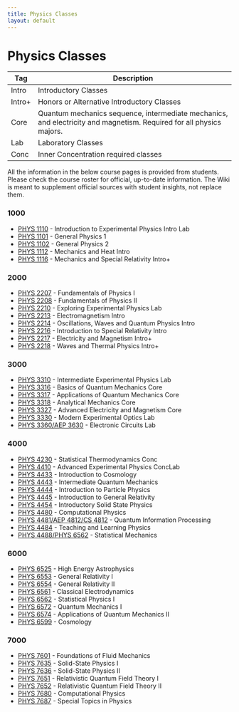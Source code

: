 ```yaml
---
title: Physics Classes
layout: default
---
```

<link rel="stylesheet" href="/main.css">

# Physics Classes

| Tag                            | Description                               |
| ------------------------------ | ----------------------------------------- |
| <span class="tag ml-1/2">Intro</span>  | Introductory Classes |
| <span class="tag ml-1/2">Intro+</span> | Honors or Alternative Introductory Classes |
| <span class="tag ml-1/2">Core</span> | Quantum mechanics sequence, intermediate mechanics, and electricity and magnetism. Required for all physics majors. |
| <span class="tag ml-1/2">Lab</span> | Laboratory Classes |
| <span class="tag ml-1/2">Conc</span> | Inner Concentration required classes |

All the information in the below course pages is provided from students. Please check the course roster for official, up-to-date information. The Wiki is meant to supplement official sources with student insights, not replace them.

### 1000

- [PHYS 1110](/classes/phys/PHYS1110.html) - Introduction to Experimental Physics <span class="tag">Intro</span> <span class="tag">Lab</span>
- [PHYS 1101](/classes/phys/PHYS1101.html) - General Physics 1 
- [PHYS 1102](/classes/phys/PHYS1102.html) - General Physics 2
- [PHYS 1112](/classes/phys/PHYS1112.html) - Mechanics and Heat <span class="tag">Intro</span>
- [PHYS 1116](/classes/phys/PHYS1116.html) - Mechanics and Special Relativity <span class="tag">Intro+</span>

### 2000

- [PHYS 2207](/classes/phys/PHYS2207.html) - Fundamentals of Physics I
- [PHYS 2208](/classes/phys/PHYS2208.html) - Fundamentals of Physics II
- [PHYS 2210](/classes/phys/PHYS2210.html) - Exploring Experimental Physics <span class="tag">Lab</span>
- [PHYS 2213](/classes/phys/PHYS2213.html) - Electromagnetism <span class="tag">Intro</span>
- [PHYS 2214](/classes/phys/PHYS2214.html) - Oscillations, Waves and Quantum Physics <span class="tag">Intro</span>
- [PHYS 2216](/classes/phys/PHYS2216.html) - Introduction to Special Relativity <span class="tag">Intro</span>
- [PHYS 2217](/classes/phys/PHYS2217.html) - Electricity and Magnetism <span class="tag">Intro+</span>
- [PHYS 2218](/classes/phys/PHYS2218.html) - Waves and Thermal Physics <span class="tag">Intro+</span>

### 3000

- [PHYS 3310](/classes/phys/PHYS3310.html) - Intermediate Experimental Physics <span class="tag">Lab</span>
- [PHYS 3316](/classes/phys/PHYS3316.html) - Basics of Quantum Mechanics <span class="tag">Core</span>
- [PHYS 3317](/classes/phys/PHYS3317.html) - Applications of Quantum Mechanics <span class="tag">Core</span>
- [PHYS 3318](/classes/phys/PHYS3318.html) - Analytical Mechanics <span class="tag">Core</span>
- [PHYS 3327](/classes/phys/PHYS3327.html) - Advanced Electricity and Magnetism <span class="tag">Core</span>
- [PHYS 3330](/classes/phys/PHYS3330.html) - Modern Experimental Optics <span class="tag">Lab</span>
- [PHYS 3360/AEP 3630](/classes/phys/PHYS3360.html) - Electronic Circuits <span class="tag">Lab</span>

### 4000
- [PHYS 4230](/classes/phys/PHYS4230.html) - Statistical Thermodynamics <span class="tag">Conc</span>
- [PHYS 4410](/classes/phys/PHYS4410.html) - Advanced Experimental Physics <span class="tag">Conc</span><span class="tag">Lab</span>
- [PHYS 4433](/classes/phys/PHYS4433.html) - Introduction to Cosmology
- [PHYS 4443](/classes/phys/PHYS4443.html) - Intermediate Quantum Mechanics
- [PHYS 4444](/classes/phys/PHYS4444.html) - Introduction to Particle Physics
- [PHYS 4445](/classes/phys/PHYS4445.html) - Introduction to General Relativity
- [PHYS 4454](/classes/phys/PHYS4454.html) - Introductory Solid State Physics
- [PHYS 4480](/classes/phys/PHYS4480.html) - Computational Physics
- [PHYS 4481/AEP 4812/CS 4812](/classes/phys/PHYS4481.html) - Quantum Information Processing
- [PHYS 4484](/classes/phys/PHYS4484.html) - Teaching and Learning Physics
- [PHYS 4488/PHYS 6562](/classes/phys/PHYS4488.html) - Statistical Mechanics

### 6000
- [PHYS 6525](/classes/phys/PHYS6525.html) - High Energy Astrophysics
- [PHYS 6553](/classes/phys/PHYS6553.html) - General Relativity I
- [PHYS 6554](/classes/phys/PHYS6554.html) - General Relativity II
- [PHYS 6561](/classes/phys/PHYS6561.html) - Classical Electrodynamics
- [PHYS 6562](/classes/phys/PHYS4488.html) - Statistical Physics I
- [PHYS 6572](/classes/phys/PHYS6572.html) - Quantum Mechanics I
- [PHYS 6574](/classes/phys/PHYS6574.html) - Applications of Quantum Mechanics II
- [PHYS 6599](/classes/phys/PHYS6599.html) - Cosmology

### 7000
- [PHYS 7601](/classes/phys/PHYS7601.html) - Foundations of Fluid Mechanics
- [PHYS 7635](/classes/phys/PHYS7635.html) - Solid-State Physics I
- [PHYS 7636](/classes/phys/PHYS7636.html) - Solid-State Physics II
- [PHYS 7651](/classes/phys/PHYS7651.html) - Relativistic Quantum Field Theory I
- [PHYS 7652](/classes/phys/PHYS7652.html) - Relativistic Quantum Field Theory II
- [PHYS 7680](/classes/phys/PHYS4480.html) - Computational Physics
- [PHYS 7687](/classes/phys/PHYS7687.html) - Special Topics in Physics